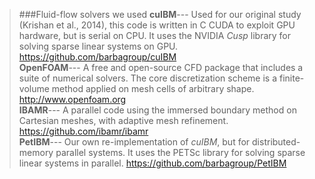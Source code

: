 

> ###Fluid-flow solvers we used
> **cuIBM**--- Used for our original study (Krishan et al., 2014), this code is written in C CUDA to exploit GPU hardware, but is serial on CPU. 
> It uses the NVIDIA *Cusp* library for solving sparse linear systems on GPU. 
> <https://github.com/barbagroup/cuIBM>  
> **OpenFOAM**--- A free and open-source CFD package that includes a suite of numerical solvers.
> The core discretization scheme is a finite-volume method applied on mesh cells of arbitrary shape. 
> <http://www.openfoam.org>  
> **IBAMR**--- A parallel code using the immersed boundary method on Cartesian meshes, with adaptive mesh refinement.
> <https://github.com/ibamr/ibamr>  
> **PetIBM**--- Our own re-implementation of *cuIBM*, but for distributed-memory parallel systems.
> It uses the PETSc library for solving sparse linear systems in parallel.
> <https://github.com/barbagroup/PetIBM> 


